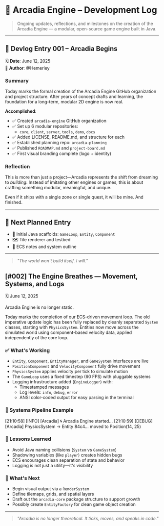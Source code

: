 # 📜 Arcadia Engine – Development Log

> Ongoing updates, reflections, and milestones on the creation of the Arcadia Engine — a modular, open-source game engine built in Java.

---

## 📅 Devlog Entry 001 – **Arcadia Begins**
🗓️ **Date**: June 12, 2025  
👤 **Author**: @Hemerley  

### Summary
Today marks the formal creation of the Arcadia Engine GitHub organization and project structure. After years of concept drafts and learning, the foundation for a long-term, modular 2D engine is now real.

**Accomplished:**
- ✅ Created `arcadia-engine` GitHub organization
- ✅ Set up 6 modular repositories:
  - `core`, `client`, `server`, `tools`, `demo`, `docs`
- ✅ Added LICENSE, README.md, and structure for each
- ✅ Established planning repo: `arcadia-planning`
- ✅ Published `ROADMAP.md` and `project-board.md`
- ✅ First visual branding complete (logo + identity)

### Reflection
This is more than just a project—Arcadia represents the shift from dreaming to *building*. Instead of imitating other engines or games, this is about crafting something modular, meaningful, and unique.

Even if it ships with a single zone or single quest, it will be mine. And finished.

---

## 📅 Next Planned Entry
- 🧱 Initial Java scaffolds: `GameLoop`, `Entity`, `Component`
- 🗺 Tile renderer and testbed
- 📐 ECS notes and system outline

---

> *"The world won't build itself. I will."*

## [#002] The Engine Breathes — Movement, Systems, and Logs
🗓️ June 12, 2025

Arcadia Engine is no longer static.

Today marks the completion of our ECS-driven movement loop. The old imperative update logic has been fully replaced by cleanly separated `System` classes, starting with `PhysicsSystem`. Entities now move across the simulated world using component-based velocity data, applied independently of the core loop.

### ✅ What's Working
- `Entity`, `Component`, `EntityManager`, and `GameSystem` interfaces are live
- `PositionComponent` and `VelocityComponent` fully drive movement
- `PhysicsSystem` applies velocity per tick to simulate motion
- The `GameLoop` uses a fixed timestep (60 FPS) with pluggable systems
- Logging infrastructure added (`EngineLogger`) with:
  - Timestamped messages
  - Log levels: `info`, `debug`, `error`
  - ANSI color-coded output for easy parsing in the terminal

### 🔄 Systems Pipeline Example
[21:10:58] [INFO] [Arcadia] 🌀 Arcadia Engine started...
[21:10:59] [DEBUG] [Arcadia] PhysicsSystem → Entity 84c4... moved to Position(14, 25)


### 🧠 Lessons Learned
- Avoid Java naming collisions (`System` vs `GameSystem`)
- Shadowing variables (like `player`) creates hidden bugs
- ECS encourages clean separation of state and behavior
- Logging is not just a utility—it's visibility

### 🧭 What's Next
- Begin visual output via a `RenderSystem`
- Define tilemaps, grids, and spatial layers
- Draft out the `arcadia-core` package structure to support growth
- Possibly create `EntityFactory` for clean game object creation

---

> *"Arcadia is no longer theoretical. It ticks, moves, and speaks in code."*
